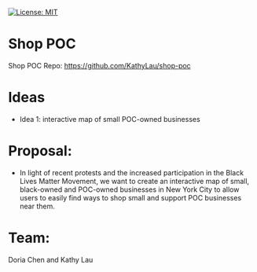 [![License: MIT](https://img.shields.io/badge/License-MIT-yellow.svg)](https://opensource.org/licenses/MIT)
# Shop POC
Shop POC Repo: https://github.com/KathyLau/shop-poc
# Ideas
- Idea 1: interactive map of small POC-owned businesses
# Proposal:
- In light of recent protests and the increased participation in the Black Lives Matter Movement, we want to create an interactive map of small, black-owned and POC-owned businesses in New York City to allow users to easily find ways to shop small and support POC businesses near them.
# Team:
Doria Chen and Kathy Lau
